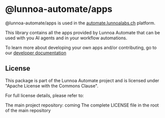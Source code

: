 # @lunnoa-automate/apps

@lunnoa-automate/apps is used in the [automate.lunnoalabs.ch](www.lunnoalabs.ch) platform.

This library contains all the apps provided by Lunnoa Automate that can be used with you AI agents and in your workflow automations.

To learn more about developing your own apps and/or contributing, go to our [developer documentation](lunnoalabs.ch)

## License

This package is part of the Lunnoa Automate project and is licensed under "Apache License with the Commons Clause".

For full license details, please refer to:

The main project repository: coming
The complete LICENSE file in the root of the main repository
